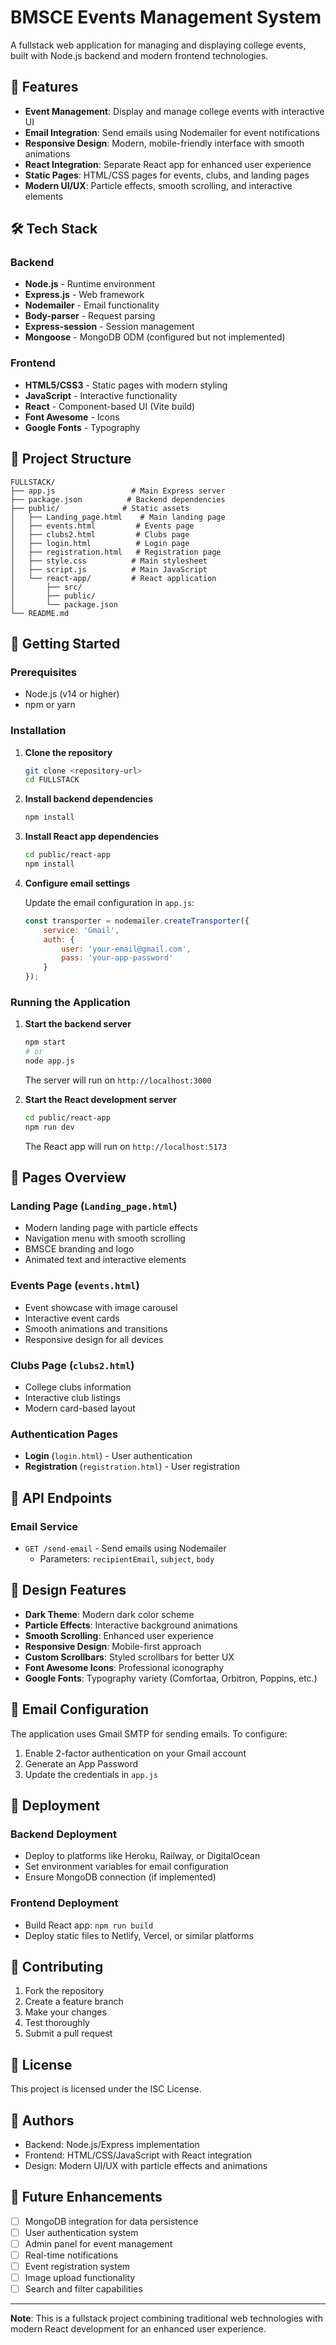 # BMSCE Events Management System

A fullstack web application for managing and displaying college events, built with Node.js backend and modern frontend technologies.

## 🚀 Features

- **Event Management**: Display and manage college events with interactive UI
- **Email Integration**: Send emails using Nodemailer for event notifications
- **Responsive Design**: Modern, mobile-friendly interface with smooth animations
- **React Integration**: Separate React app for enhanced user experience
- **Static Pages**: HTML/CSS pages for events, clubs, and landing pages
- **Modern UI/UX**: Particle effects, smooth scrolling, and interactive elements

## 🛠️ Tech Stack

### Backend
- **Node.js** - Runtime environment
- **Express.js** - Web framework
- **Nodemailer** - Email functionality
- **Body-parser** - Request parsing
- **Express-session** - Session management
- **Mongoose** - MongoDB ODM (configured but not implemented)

### Frontend
- **HTML5/CSS3** - Static pages with modern styling
- **JavaScript** - Interactive functionality
- **React** - Component-based UI (Vite build)
- **Font Awesome** - Icons
- **Google Fonts** - Typography

## 📁 Project Structure

```
FULLSTACK/
├── app.js                 # Main Express server
├── package.json          # Backend dependencies
├── public/              # Static assets
│   ├── Landing_page.html    # Main landing page
│   ├── events.html         # Events page
│   ├── clubs2.html         # Clubs page
│   ├── login.html          # Login page
│   ├── registration.html   # Registration page
│   ├── style.css          # Main stylesheet
│   ├── script.js          # Main JavaScript
│   └── react-app/         # React application
│       ├── src/
│       ├── public/
│       └── package.json
└── README.md
```

## 🚀 Getting Started

### Prerequisites
- Node.js (v14 or higher)
- npm or yarn

### Installation

1. **Clone the repository**
   ```bash
   git clone <repository-url>
   cd FULLSTACK
   ```

2. **Install backend dependencies**
   ```bash
   npm install
   ```

3. **Install React app dependencies**
   ```bash
   cd public/react-app
   npm install
   ```

4. **Configure email settings**
   
   Update the email configuration in `app.js`:
   ```javascript
   const transporter = nodemailer.createTransporter({
       service: 'Gmail',
       auth: {
           user: 'your-email@gmail.com',
           pass: 'your-app-password'
       }
   });
   ```

### Running the Application

1. **Start the backend server**
   ```bash
   npm start
   # or
   node app.js
   ```
   The server will run on `http://localhost:3000`

2. **Start the React development server**
   ```bash
   cd public/react-app
   npm run dev
   ```
   The React app will run on `http://localhost:5173`

## 📱 Pages Overview

### Landing Page (`Landing_page.html`)
- Modern landing page with particle effects
- Navigation menu with smooth scrolling
- BMSCE branding and logo
- Animated text and interactive elements

### Events Page (`events.html`)
- Event showcase with image carousel
- Interactive event cards
- Smooth animations and transitions
- Responsive design for all devices

### Clubs Page (`clubs2.html`)
- College clubs information
- Interactive club listings
- Modern card-based layout

### Authentication Pages
- **Login** (`login.html`) - User authentication
- **Registration** (`registration.html`) - User registration

## 🔧 API Endpoints

### Email Service
- `GET /send-email` - Send emails using Nodemailer
  - Parameters: `recipientEmail`, `subject`, `body`

## 🎨 Design Features

- **Dark Theme**: Modern dark color scheme
- **Particle Effects**: Interactive background animations
- **Smooth Scrolling**: Enhanced user experience
- **Responsive Design**: Mobile-first approach
- **Custom Scrollbars**: Styled scrollbars for better UX
- **Font Awesome Icons**: Professional iconography
- **Google Fonts**: Typography variety (Comfortaa, Orbitron, Poppins, etc.)

## 📧 Email Configuration

The application uses Gmail SMTP for sending emails. To configure:

1. Enable 2-factor authentication on your Gmail account
2. Generate an App Password
3. Update the credentials in `app.js`

## 🚀 Deployment

### Backend Deployment
- Deploy to platforms like Heroku, Railway, or DigitalOcean
- Set environment variables for email configuration
- Ensure MongoDB connection (if implemented)

### Frontend Deployment
- Build React app: `npm run build`
- Deploy static files to Netlify, Vercel, or similar platforms

## 🤝 Contributing

1. Fork the repository
2. Create a feature branch
3. Make your changes
4. Test thoroughly
5. Submit a pull request

## 📄 License

This project is licensed under the ISC License.

## 👥 Authors

- Backend: Node.js/Express implementation
- Frontend: HTML/CSS/JavaScript with React integration
- Design: Modern UI/UX with particle effects and animations

## 🔮 Future Enhancements

- [ ] MongoDB integration for data persistence
- [ ] User authentication system
- [ ] Admin panel for event management
- [ ] Real-time notifications
- [ ] Event registration system
- [ ] Image upload functionality
- [ ] Search and filter capabilities

---

**Note**: This is a fullstack project combining traditional web technologies with modern React development for an enhanced user experience. 
